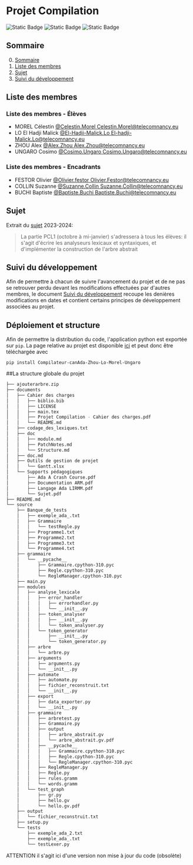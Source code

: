 # Projet Compilation

![Static Badge](https://img.shields.io/badge/Télécom-Projet_scolaire-purple)
![Static Badge](https://img.shields.io/badge/Langage-Python-yellow)
![Static Badge](https://img.shields.io/badge/Arbre-GraphViz-blue)

## Sommaire

0. [Sommaire](#Sommaire)
1. [Liste des membres](#liste-des-membres)
2. [Sujet](#Sujet)
3. [Suivi du développement](#suivi-du-developpement)


## Liste des membres

### Liste des membres - Élèves

* MOREL Célestin	[@Celestin.Morel		](https://gitlab.telecomnancy.univ-lorraine.fr/Celestin.Morel)[Celestin.Morel@telecomnancy.eu](mailto:Celestin.Morel@telecomnancy.eu)
* LO El Hadji Malick	[@El-Hadji-Malick.Lo	](https://gitlab.telecomnancy.univ-lorraine.fr/El-Hadji-Malick.Lo)[El-hadji-Malick.Lo@telecomnancy.eu](mailto:El-hadji-Malick.Lo@telecomnancy.eu)
* ZHOU Alex		[@Alex.Zhou			](https://gitlab.telecomnancy.univ-lorraine.fr/Alex.Zhou)[Alex.Zhou@telecomnancy.eu](mailto:alex.zhou@telecomnancy.eu)
* UNGARO Cosimo	[@Cosimo.Ungaro		](https://gitlab.telecomnancy.univ-lorraine.fr/Cosimo.Ungaro)[Cosimo.Ungaro@telecomnancy.eu](mailto:cosimo.ungaro@telecomnancy.eu)

### Liste des membres - Encadrants

* FESTOR Olivier	[@Olivier.festor			](https://gitlab.telecomnancy.univ-lorraine.fr/Olivier.Festor)[Olivier.Festor@telecomnancy.eu](mailto:Olivier.Festor@telecomnancy.eu)
* COLLIN Suzanne	[@Suzanne.Collin		](https://gitlab.telecomnancy.univ-lorraine.fr/Suzanne.Collin)[Suzanne.Collin@telecomnancy.eu](mailto:Olivier.Festor@telecomnancy.eu)
* BUCHI Baptiste	[@Baptiste.Buchi		](https://gitlab.telecomnancy.univ-lorraine.fr/baptiste.buchi)[Baptiste.Buchi@telecomnancy.eu](Baptiste.Buchi@telecomnancy.eu)


## Sujet

Extrait du [sujet](./documents/Sujet.pdf) 2023-2024:

> La partie PCL1 (octobre à mi-janvier) s'adressera à tous les élèves: il s'agit d'écrire les analyseurs lexicaux et syntaxiques, et d'implémenter la construction de l'arbre abstrait

## Suivi du développement
Afin de permettre à chacun de suivre l'avancement du projet et de ne pas se retrouver perdu devant les modifications effectuées par d'autres membres, le document [Suivi du développement](NULL) recoupe les denières modifications en dates et contient certains principes de développement associées au projet.

## Déploiement et structure
Afin de permettre la distribution du code, l'application python est exportée sur `pip`. La page relative au projet est disponible [ici](https://pypi.org/project/Compilateur-canAda-Zhou-Lo-Morel-Ungaro/) et peut donc être téléchargée avec
```
pip install Compilateur-canAda-Zhou-Lo-Morel-Ungaro
```


##La structure globale du projet
```bash
├── ajouterarbre.zip
├── documents
│   ├── Cahier des charges
│   │   ├── biblio.bib
│   │   ├── LICENSE
│   │   ├── main.tex
│   │   ├── Projet Compilation - Cahier des charges.pdf
│   │   └── README.md
│   ├── codage_des_lexiques.txt
│   ├── doc
│   │   ├── module.md
│   │   ├── PatchNotes.md
│   │   └── Structure.md
│   ├── doc.md
│   ├── Outils de gestion de projet
│   │   └── Gantt.xlsx
│   └── Supports pédagogiques
│       ├── Ada A Crash Course.pdf
│       ├── Documentation ARM.pdf
│       ├── Langage Ada LIRMM.pdf
│       └── Sujet.pdf
├── README.md
└── source
    ├── Banque_de_tests
    │   ├── exemple_ada_.txt
    │   ├── Grammaire
    │   │   └── testRegle.py
    │   ├── Programme1.txt
    │   ├── Programme2.txt
    │   ├── Programme3.txt
    │   └── Programme4.txt
    ├── grammaire
    │   └── __pycache__
    │       ├── Grammaire.cpython-310.pyc
    │       ├── Regle.cpython-310.pyc
    │       └── RegleManager.cpython-310.pyc
    ├── main.py
    ├── modules
    │   ├── analyse_lexicale
    │   │   ├── error_handler
    │   │   │   ├── errorhandler.py
    │   │   │   └── __init__.py
    │   │   ├── token_analyser
    │   │   │   ├── __init__.py
    │   │   │   └── token_analyser.py
    │   │   └── token_generator
    │   │       ├── __init__.py
    │   │       └── token_generator.py
    │   ├── arbre
    │   │   └── arbre.py
    │   ├── arguments
    │   │   ├── arguments.py
    │   │   └── __init__.py
    │   ├── automate
    │   │   ├── automate.py
    │   │   ├── fichier_reconstruit.txt
    │   │   └── __init__.py
    │   ├── export
    │   │   ├── data_exporter.py
    │   │   └── __init__.py
    │   ├── grammaire
    │   │   ├── arbretest.py
    │   │   ├── Grammaire.py
    │   │   ├── output
    │   │   │   ├── arbre_abstrait.gv
    │   │   │   └── arbre_abstrait.gv.pdf
    │   │   ├── __pycache__
    │   │   │   ├── Grammaire.cpython-310.pyc
    │   │   │   ├── Regle.cpython-310.pyc
    │   │   │   └── RegleManager.cpython-310.pyc
    │   │   ├── RegleManager.py
    │   │   ├── Regle.py
    │   │   ├── rules.gramm
    │   │   └── words.gramm
    │   └── test_graph
    │       ├── gr.py
    │       ├── hello.gv
    │       └── hello.gv.pdf
    ├── output
    │   └── fichier_reconstruit.txt
    ├── setup.py
    └── tests
        ├── exemple_ada_2.txt
        ├── exemple_ada_.txt
        └── testLexer.py
```
ATTENTION il s'agit ici d'une version non mise à jour du code (obsolète)
